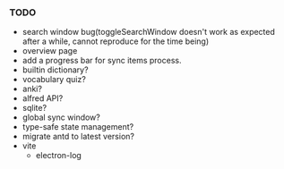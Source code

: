 ### TODO

- search window bug(toggleSearchWindow doesn't work as expected after a while, cannot reproduce for the time being)
- overview page
- add a progress bar for sync items process.
- builtin dictionary?
- vocabulary quiz?
- anki?
- alfred API?
- sqlite?
- global sync window?
- type-safe state management?
- migrate antd to latest version?
- vite
  - electron-log
